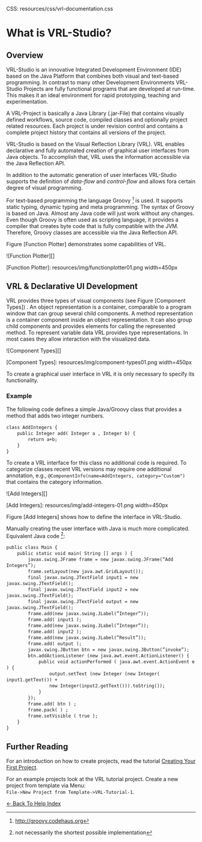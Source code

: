 CSS:	resources/css/vrl-documentation.css

<!--VMM-INDEX=1-->

# What is VRL-Studio? #

## Overview ##

VRL-Studio is an innovative Integrated Development Environment (IDE) based on the Java Platform that combines both visual and text-based programming. In contrast to many other Development Environments VRL-Studio Projects are fully functional programs that are developed at run-time. This makes it an ideal environment for rapid prototyping, teaching and experimentation.

A VRL-Project is basically a Java Library (.jar-File) that contains visually defined workflows, source code, compiled classes and optionally project related resources. Each project is under revision control and contains a complete project history that contains all versions of the project.

VRL-Studio is based on the Visual Reflection Library (VRL). VRL enables declarative and fully automated creation of graphical user interfaces from Java objects. To accomplish that, VRL uses the information accessible via the Java Reflection API.

In addition to the automatic generation of user interfaces VRL-Studio supports the definition of *data-flow* and *control-flow* and allows fora certain degree of visual programming.

For text-based programming the language Groovy [^groovy] is used. It supports static typing, dynamic typing and meta programming. The syntax of Groovy is based on Java. Almost any Java code will just work without any changes. Even though Groovy is often used as scripting language, it provides a compiler that creates byte code that is fully compatible with the JVM. Therefore, Groovy classes are accessible via the Java Reflection API.

[^groovy]: <a href=http://groovy.codehaus.org>http://groovy.codehaus.org</a>

Figure [Function Plotter] demonstrates some capabilities of VRL.

![Function Plotter][]

[Function Plotter]: resources/img/functionplotter01.png width=450px

## VRL & Declarative UI Development

VRL provides three types of visual components (see Figure [Component Types]) . An object representation is a container, comparable to a program window that can group several child components. A method representation is a container component inside an object representation. It can also group child components and provides elements for calling the represented method. To represent variable data VRL provides type representations. In most cases they allow interaction with the visualized data.

![Component Types][]

[Component Types]: resources/img/component-types01.png width=450px

To create a graphical user interface in VRL it is only necessary to specify its functionality.

### Example ###

The following code defines a simple Java/Groovy class that provides a method that adds two integer numbers.
	
	class AddIntegers {
		public Integer add( Integer a , Integer b) {
			return a+b;
		}
	}

To create a VRL interface for this class no additional code is required. To categorize classes recent VRL versions may require one additional annotation, e.g., `@ComponentInfo(name=AddIntegers, category="Custom")` that contains the category information.

![Add Integers][]

[Add Integers]: resources/img/add-integers-01.png width=450px

Figure [Add Integers] shows how to define the interface in VRL-Studio.

Manually creating the user interface with Java is much more complicated. Equivalent Java code [^not-shortest]:

	public class Main {
		public static void main( String [] args ) {
			javax.swing.JFrame frame = new javax.swing.JFrame(”Add Integers”);
			frame.setLayout(new java.awt.GridLayout());
			final javax.swing.JTextField input1 = new javax.swing.JTextField();
			final javax.swing.JTextField input2 = new javax.swing.JTextField();
			final javax.swing.JTextField output = new javax.swing.JTextField();
			frame.add(new javax.swing.JLabel(”Integer”));
			frame.add( input1 );
			frame.add(new javax.swing.JLabel(”Integer”));
			frame.add( input2 );
			frame.add(new javax.swing.JLabel(”Result”));
			frame.add( output );
			javax.swing.JButton btn = new javax.swing.JButton(”invoke”);
			btn.addActionListener (new java.awt.event.ActionListener() {
				public void actionPerformed ( java.awt.event.ActionEvent e ) {
					output.setText (new Integer (new Integer( input1.getText()) +
					new Integer(input2.getText())).toString());
				}
			});
			frame.add( btn ) ;
			frame.pack( ) ;
			frame.setVisible ( true );
	 	}
	}

[^not-shortest]: not necessarily the shortest possible implementation

## Further Reading ##

For an introduction on how to create projects, read the tutorial [Creating Your First Project](creating-your-first-project.html).

For an example projects look at the VRL tutorial project. Create a new project from template via
Menu:<br> `File->New Project from Template->VRL-Tutorial-1`.



[<- Back To Help Index](index.html)
